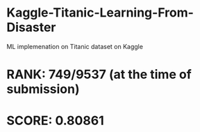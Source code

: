 # Kaggle-Titanic-Learning-From-Disaster
ML implemenation on Titanic dataset on Kaggle

# RANK: 749/9537 (at the time of submission)

# SCORE: 0.80861
